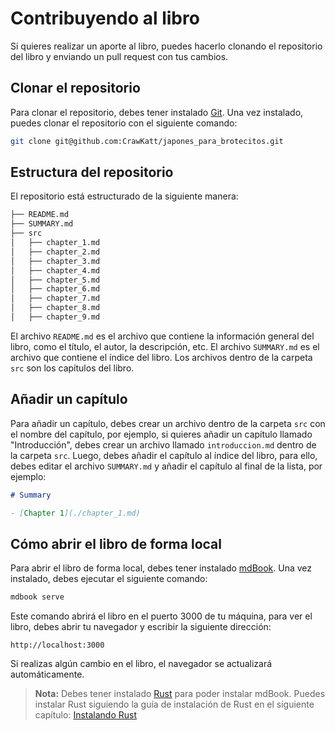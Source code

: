 # Contribuyendo al libro
Si quieres realizar un aporte al libro, puedes hacerlo clonando el repositorio del libro
y enviando un pull request con tus cambios.

## Clonar el repositorio
Para clonar el repositorio, debes tener instalado [Git](https://git-scm.com/). Una vez
instalado, puedes clonar el repositorio con el siguiente comando:

```bash
git clone git@github.com:CrawKatt/japones_para_brotecitos.git
```

## Estructura del repositorio
El repositorio está estructurado de la siguiente manera:

```bash
├── README.md
├── SUMMARY.md
├── src
│   ├── chapter_1.md
│   ├── chapter_2.md
│   ├── chapter_3.md
│   ├── chapter_4.md
│   ├── chapter_5.md
│   ├── chapter_6.md
│   ├── chapter_7.md
│   ├── chapter_8.md
│   ├── chapter_9.md
```

El archivo `README.md` es el archivo que contiene la información general del libro, como
el título, el autor, la descripción, etc. El archivo `SUMMARY.md` es el archivo que
contiene el índice del libro. Los archivos dentro de la carpeta `src` son los capítulos
del libro.

## Añadir un capítulo
Para añadir un capítulo, debes crear un archivo dentro de la carpeta `src` con el nombre
del capítulo, por ejemplo, si quieres añadir un capítulo llamado "Introducción", debes
crear un archivo llamado `introduccion.md` dentro de la carpeta `src`. Luego, debes
añadir el capítulo al índice del libro, para ello, debes editar el archivo `SUMMARY.md`
y añadir el capítulo al final de la lista, por ejemplo:

```markdown
# Summary

- [Chapter 1](./chapter_1.md)
```

## Cómo abrir el libro de forma local
Para abrir el libro de forma local, debes tener instalado [mdBook](https://rust-lang.github.io/mdBook/guide/installation.html).
Una vez instalado, debes ejecutar el siguiente comando:

```bash
mdbook serve
```

Este comando abrirá el libro en el puerto 3000 de tu máquina, para ver el libro, debes
abrir tu navegador y escribir la siguiente dirección:

```
http://localhost:3000
```
Si realizas algún cambio en el libro, el navegador se actualizará automáticamente.

> **Nota:** Debes tener instalado [Rust](https://www.rust-lang.org/tools/install) para poder
> instalar mdBook.
> Puedes instalar Rust siguiendo la guía de instalación de Rust en el siguiente capítulo:
> [Instalando Rust](./instalando_rust.md)
